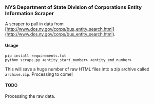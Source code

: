 ### NYS Department of State Division of Corporations Entity Information Scraper

A scraper to pull in data from [http://www.dos.ny.gov/corps/bus_entity_search.html](http://www.dos.ny.gov/corps/bus_entity_search.html).


#### Usage

```
pip install requirements.txt
python scrape.py <entity_start_number> <entity_end_number>
```

This will save a huge number of raw HTML files into a zip archive called
`archive.zip`.  Processing to come!

#### TODO

Processing the raw data.
